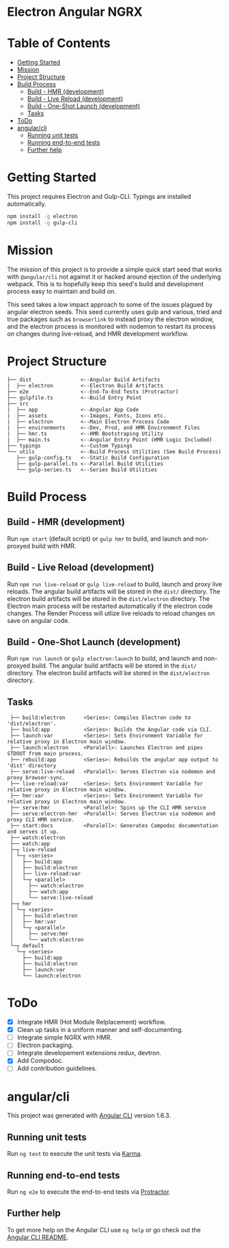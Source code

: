 # Electron Angular NGRX

# Table of Contents

- [Getting Started](#getting-started)
- [Mission](#mission)
- [Project Structure](#project-structure)
- [Build Process](#build-process)
    - [Build - HMR (development)](#build---hmr-development)
    - [Build - Live Reload (development)](#build---live-reload-development)
    - [Build - One-Shot Launch (development)](#build---one-shot-launch-development)
    - [Tasks](#tasks)
- [ToDo](#todo)
- [angular/cli](#angularcli)
    - [Running unit tests](#running-unit-tests)
    - [Running end-to-end tests](#running-end-to-end-tests)
    - [Further help](#further-help)

# Getting Started
This project requires Electron and Gulp-CLI.
Typings are installed automatically.
```bash
npm install -g electron
npm install -g gulp-cli
```

# Mission
The mission of this project is to provide a simple quick start seed that works with `@angular/cli` not against it or hacked around ejection of the underlying webpack. This is to hopefully keep this seed's build and development process easy to maintain and build on.

This seed takes a low impact approach to some of the issues plagued by angular electron seeds. This seed currently uses gulp and various, tried and true packages such as `browserlink` to instead proxy the electron window, and the electron process is monitored with nodemon to restart its process on changes during live-reload, and HMR development workflow.

# Project Structure
```
├── dist                <--Angular Build Artifacts
|  ├── electron         <--Electron Build Artifacts
├── e2e                 <--End-To-End Tests (Protractor)
├── gulpfile.ts         <--Build Entry Point
├── src
|  ├── app              <--Angular App Code
|  ├── assets           <--Images, Fonts, Icons etc.
|  ├── electron         <--Main Electron Process Code
|  ├── environments     <--Dev, Prod, and HMR Environment Files
|  ├── hmr.ts           <--HMR Bootstraping Utility
|  ├── main.ts          <--Angular Entry Point (HMR Logic Included)
├── typings             <--Custom Typings
└── utils               <--Build Process Utilities (See Build Process)
   ├── gulp-config.ts   <--Static Build Configuration
   ├── gulp-parallel.ts <--Parallel Build Utilities
   └── gulp-series.ts   <--Series Build Utilities
```

# Build Process


## Build - HMR (development)
Run `npm start` (default script) or `gulp hmr` to build,  and launch and non-proxyed build with HMR. 

## Build - Live Reload (development)

Run `npm run live-reload` or `gulp live-reload` to build, launch and proxy live reloads. 
The angular build artifacts will be stored in the `dist/` directory.
The electron build artifacts will be stored in the `dist/electron` directory.
The Electron main process will be restarted automatically if the electron code changes.
The Render Process will utlize live reloads to reload changes on save on angular code.

## Build - One-Shot Launch (development)
Run `npm run launch` or `gulp electron:launch` to build,  and launch and non-proxyed build. 
The angular build artifacts will be stored in the `dist/` directory.
The electron build artifacts will be stored in the `dist/electron` directory.

## Tasks
```
 ├── build:electron      <Series>: Compiles Electron code to 'dist/electron'.
 ├── build:app           <Series>: Builds the Angular code via CLI.
 ├── launch:var          <Series>: Sets Environment Variable for relative proxy in Electron main window.
 ├── launch:electron     <Paralell>: Launches Electron and pipes STDOUT from main process.
 ├── rebuild:app         <Series>: Rebuilds the angular app output to 'dist' directory
 ├── serve:live-reload   <Paralell>: Serves Electron via nodemon and proxy browser-sync.
 ├── live-reload:var     <Series>: Sets Environment Variable for relative proxy in Electron main window.
 ├── hmr:var             <Series>: Sets Environment Variable for relative proxy in Electron main window.
 ├── serve:hmr           <Parallel>: Spins up the CLI HMR service
 ├── serve:electron-hmr  <Paralell>: Serves Electron via nodemon and proxy CLI HMR service.
 ├── start:docs          <Paralell>: Generates Compodoc documentation and serves it up.
 ├── watch:electron
 ├── watch:app
 ├─┬ live-reload
 │ └─┬ <series>
 │   ├── build:app
 │   ├── build:electron
 │   ├── live-reload:var
 │   └─┬ <parallel>
 │     ├── watch:electron
 │     ├── watch:app
 │     └── serve:live-reload
 ├─┬ hmr
 │ └─┬ <series>
 │   ├── build:electron
 │   ├── hmr:var
 │   └─┬ <parallel>
 │     ├── serve:hmr
 │     └── watch:electron
 └─┬ default
   └─┬ <series>
     ├── build:app
     ├── build:electron
     ├── launch:var
     └── launch:electron
```

# ToDo
- [x] Integrate HMR (Hot Module Relplacement) workflow.
- [x] Clean up tasks in a uniform manner and self-documenting.
- [ ] Integrate simple NGRX with HMR.
- [ ] Electron packaging.
- [ ] Integrate developement extensions redux, devtron.
- [x] Add Compodoc.
- [ ] Add contribution guidelines.

# angular/cli 
This project was generated with [Angular CLI](https://github.com/angular/angular-cli) version 1.6.3.


## Running unit tests

Run `ng test` to execute the unit tests via [Karma](https://karma-runner.github.io).

## Running end-to-end tests

Run `ng e2e` to execute the end-to-end tests via [Protractor](http://www.protractortest.org/).

## Further help

To get more help on the Angular CLI use `ng help` or go check out the [Angular CLI README](https://github.com/angular/angular-cli/blob/master/README.md).
